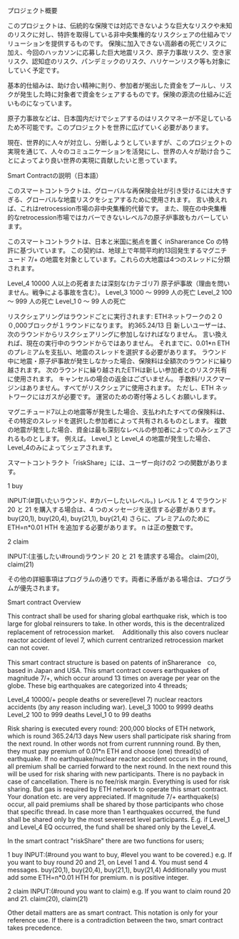 プロジェクト概要

このプロジェクトは、伝統的な保険では対応できないような巨大なリスクや未知のリスクに対し、特許を取得している非中央集権的なリスクシェアの仕組みでソリューションを提供するものです。
保険に加入できない高齢者の死亡リスクに加え、今回のハッカソンに応募した巨大地震リスク、原子力事故リスク、空き家リスク、認知症のリスク、パンデミックのリスク、ハリケーンリスク等も対象にしていく予定です。

基本的仕組みは、助け合い精神に則り、参加者が拠出した資金をプールし、リスクが発生した時に対象者で資金をシェアするものです。保険の源流の仕組みに近いものになっています。

原子力事故などは、日本国内だけでシェアするのはリスクマネーが不足しているため不可能です。このプロジェクトを世界に広げていく必要があります。

現在、世界的に人々が対立し、分断しようとしていますが、このプロジェクトの実現を通じて、人々のコミュニケーションを活発にし、世界の人々が助け合うことによってより良い世界の実現に貢献したいと思っています。




Smart Contractの説明（日本語）

このスマートコントラクトは、グローバルな再保険会社が引き受けるには大きすぎる、グローバルな地震リスクをシェアするために使用されます。
言い換えれば、これはretrocession市場の非中央集権的代替です。
また、現在の中央集権的なretrocession市場ではカバーできないレベル7の原子炉事故もカバーしています。

このスマートコントラクトは、日本と米国に拠点を置く inSharerance Co の特許に基づいています。
この契約は、地球上で年間平均約13回発生するマグニチュード 7/+ の地震を対象としています。これらの大地震は4つのスレッドに分類されます。

Level_4 10000 人以上の死者または深刻な(カテゴリ7) 原子炉事故（理由を問いません。戦争による事故を含む）。 
Level_3 1000 ～ 9999 人の死亡 
Level_2 100 ～ 999 人の死亡 
Level_1 0 ～ 99 人の死亡

リスクシェアリングはラウンドごとに実行されます: ETHネットワークの２００,000ブロックが１ラウンドになります。 約365.24/13 日
新しいユーザーは、次のラウンドからリスクシェアリングに参加しなければなりません。
言い換えれば、現在の実行中のラウンドからではありません。
それまでに、0.01*n ETH のプレミアムを支払い、地震のスレッドを選択する必要があります。
ラウンド中に地震・原子炉事故が発生しなかった場合、保険料は全額次のラウンドに繰り越されます。
次のラウンドに繰り越されたETHは新しい参加者とのリスク共有に使用されます。
キャンセルの場合の返金はございません。
手数料/リスクマージンはありません。すべてがリスクシェアに使用されます。
ただし、ETH ネットワークにはガスが必要です。
運営のための寄付等よろしくお願いします。

マグニチュード7以上の地震等が発生した場合、支払われたすべての保険料は、その特定のスレッドを選択した参加者によって共有されるものとします。
複数の地震が発生した場合、資金は最も深刻なレベルの参加者によってのみシェアされるものとします。
例えば。 Level_1 と Level_4 の地震が発生した場合、Level_4のみによってシェアされます。

スマートコントラクト「riskShare」には、ユーザー向けの2 つの関数があります。

1 buy 

INPUT:(#買いたいラウンド、#カバーしたいレベル。)
レベル 1 と 4 でラウンド 20 と 21 を購入する場合は、4 つのメッセージを送信する必要があります。 
buy(20,1), buy(20,4), buy(21,1), buy(21,4) 
さらに、プレミアムのために ETH=n*0.01 HTH を追加する必要があります。 n は正の整数です。

2 claim 

INPUT:(主張したい#round)ラウンド 
20 と 21 を請求する場合。 
claim(20), claim(21)

その他の詳細事項はプログラムの通りです。両者に矛盾がある場合は、プログラムが優先されます。





Smart contract Overview


This contract shall be used for sharing global earthquake risk, which is too large for global reinsurers to take.
In other words, this is the decentralized replacement of retrocession market.　
Additionally this also covers nuclear reactor accident of level 7, which current centrarized retrocession market can not cover.  

This smart contract structure is based on patents of inSharerance　co, based in Japan and USA.
This smart contract covers earthquakes of magnitude 7/+, which occur around 13 times on average per year on the globe.
These big earthquakes are categorized into 4 threads;

   Level_4 10000/+ people deaths or severe(level 7) nuclear reactors accidents (by any reason including war).
   Level_3 1000 to 9999 deaths
   Level_2 100 to 999 deaths
   Level_1 0 to 99 deaths

Risk sharing is executed every round: 200,000 blocks of ETH network, which is round 365.24/13 days
New users shall participate risk sharing from the next round. In other words not from current runnning round.
By then, they must pay premium of 0.01*n ETH and choose (one) thread(s) of earthquake.
If no earthquake/nuclear reactor accident occurs in the round, all premium shall be carried forward to the next round.
In the next round this will be used for risk sharing with new participants.
There is no payback in case of cancellation. There is no fee/risk margin. Everything is used for risk sharing.
But gas is required by ETH network to operate this smart contract. Your donation etc. are very appreciated. 
If magnitude 7/+ earthquake(s) occur, all paid premiums shall be shared by those participants who chose that specific thread.
In case more than 1 earthquakes occurred, the fund shall be shared only by the most severerest level participants.
E.g. if Level_1 and Level_4 EQ occurred, the fund shall be shared only by the Level_4.

In the smart contract "riskShare" there are two functions for users;

1 buy
  INPUT:(#round you want to buy, #level you want to be covered.)
  e.g. If you want to buy round 20 and 21, on Level 1 and 4. You must send 4 messages.
      buy(20,1), buy(20,4), buy(21,1), buy(21,4)
  Additionally you must add some ETH=n*0.01 HTH for premium. n is positive integer.  
  

2 claim
  INPUT:(#round you want to claim)
    e.g. If you want to claim round 20 and 21.
      claim(20), claim(21)
  
Other detail matters are as smart contract. This notation is only for your reference use. If there is a contradiction between the two, smart contract takes precedence.



